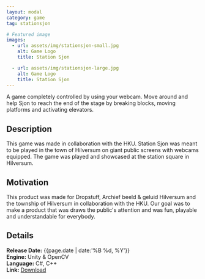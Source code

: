 ```yaml
---
layout: modal
category: game
tag: stationsjon

# Featured image
images:
  - url: assets/img/stationsjon-small.jpg
    alt: Game Logo
    title: Station Sjon

  - url: assets/img/stationsjon-large.jpg
    alt: Game Logo
    title: Station Sjon
---
```

A game completely controlled by using your webcam. Move around and help Sjon to reach the end of the stage by breaking blocks, moving platforms and activating elevators.
<!--content-->

## Description
This game was made in collaboration with the HKU. Station Sjon was meant to be played in the town of Hilversum on giant public screens with webcams equipped. The game was played and showcased at the station square in Hilversum. 

## Motivation
This product was made for Dropstuff, Archief beeld & geluid Hilversum and the township of Hilversum in collaboration with the HKU. Our goal was to make a product that was draws the public's attention and was fun, playable and understandable for everybody.

## Details
**Release Date:** {{page.date | date:'%B %d, %Y'}}  
**Engine:** Unity & OpenCV  
**Language:** C#, C++    
**Link:**  [Download](https://gearedgames.itch.io/station-sjon)

